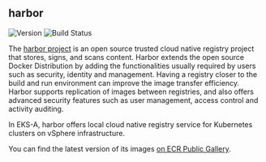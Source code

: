 ## **harbor**
![Version](https://img.shields.io/badge/version-v2.4.1-blue)
![Build Status](https://codebuild.us-west-2.amazonaws.com/badges?uuid=eyJlbmNyeXB0ZWREYXRhIjoickYvWTFSYk9KaTRtcUJib0VxajgrZElWNnVuaUdaK2RCU2VadmozTjVNMkVvZ3F6cnlFN05CS28zSmgwY3RLYzBNM2RIUE1lZHVhQlU5ZkxPa3NkRFBZPSIsIml2UGFyYW1ldGVyU3BlYyI6IjQ5YnVhZllRNExqayswdlEiLCJtYXRlcmlhbFNldFNlcmlhbCI6MX0%3D&branch=main)

The [harbor project](https://github.com/goharbor/harbor) is an open source trusted cloud native registry project that stores, signs, and scans content. Harbor extends the open source Docker Distribution by adding the functionalities usually required by users such as security, identity and management. Having a registry closer to the build and run environment can improve the image transfer efficiency. Harbor supports replication of images between registries, and also offers advanced security features such as user management, access control and activity auditing.

In EKS-A, harbor offers local cloud native registry service for Kubernetes clusters on vSphere infrastructure.

You can find the latest version of its images [on ECR Public Gallery](https://gallery.ecr.aws/eks-anywhere/harbor/).